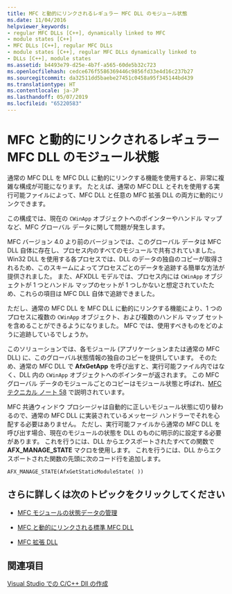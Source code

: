 ```yaml
---
title: MFC と動的にリンクされるレギュラー MFC DLL のモジュール状態
ms.date: 11/04/2016
helpviewer_keywords:
- regular MFC DLLs [C++], dynamically linked to MFC
- module states [C++]
- MFC DLLs [C++], regular MFC DLLs
- module states [C++], regular MFC DLLs dynamically linked to
- DLLs [C++], module states
ms.assetid: b4493e79-d25e-4b7f-a565-60de5b32c723
ms.openlocfilehash: cedce676f5586369446c9856fd33e4d16c237b27
ms.sourcegitcommit: da32511dd5baebe27451c0458a95f345144bd439
ms.translationtype: HT
ms.contentlocale: ja-JP
ms.lasthandoff: 05/07/2019
ms.locfileid: "65220583"
---
```

# <a name="module-states-of-a-regular-mfc-dll-dynamically-linked-to-mfc"></a>MFC と動的にリンクされるレギュラー MFC DLL のモジュール状態

通常の MFC DLL を MFC DLL に動的にリンクする機能を使用すると、非常に複雑な構成が可能になります。 たとえば、通常の MFC DLL とそれを使用する実行可能ファイルによって、MFC DLL と任意の MFC 拡張 DLL の両方に動的にリンクできます。

この構成では、現在の `CWinApp` オブジェクトへのポインターやハンドル マップなど、MFC グローバル データに関して問題が発生します。

MFC バージョン 4.0 より前のバージョンでは、このグローバル データは MFC DLL 自体に存在し、プロセス内のすべてのモジュールで共有されていました。 Win32 DLL を使用する各プロセスでは、DLL のデータの独自のコピーが取得されるため、このスキームによってプロセスごとのデータを追跡する簡単な方法が提供されました。 また、AFXDLL モデルでは、プロセス内には `CWinApp` オブジェクトが 1 つとハンドル マップのセットが 1 つしかないと想定されていたため、これらの項目は MFC DLL 自体で追跡できました。

ただし、通常の MFC DLL を MFC DLL に動的にリンクする機能により、1 つのプロセスに複数の `CWinApp` オブジェクト、および複数のハンドル マップ セットを含めることができるようになりました。 MFC では、使用すべきものをどのように追跡しているでしょうか。

このソリューションでは、各モジュール (アプリケーションまたは通常の MFC DLL) に、このグローバル状態情報の独自のコピーを提供しています。 そのため、通常の MFC DLL で **AfxGetApp** を呼び出すと、実行可能ファイル内ではなく、DLL 内の `CWinApp` オブジェクトへのポインターが返されます。 この MFC グローバル データのモジュールごとのコピーはモジュール状態と呼ばれ、[MFC テクニカル ノート 58](../mfc/tn058-mfc-module-state-implementation.md) で説明されています。

MFC 共通ウィンドウ プロシージャは自動的に正しいモジュール状態に切り替わるので、通常の MFC DLL に実装されているメッセージ ハンドラーでそれを心配する必要はありません。 ただし、実行可能ファイルから通常の MFC DLL を呼び出す場合、現在のモジュールの状態を DLL のものに明示的に設定する必要があります。 これを行うには、DLL からエクスポートされたすべての関数で **AFX_MANAGE_STATE** マクロを使用します。 これを行うには、DLL からエクスポートされた関数の先頭に次のコード行を追加します。

```
AFX_MANAGE_STATE(AfxGetStaticModuleState( ))
```

## <a name="what-do-you-want-to-know-more-about"></a>さらに詳しくは次のトピックをクリックしてください

- [MFC モジュールの状態データの管理](../mfc/managing-the-state-data-of-mfc-modules.md)

- [MFC と動的にリンクされる標準 MFC DLL](regular-dlls-dynamically-linked-to-mfc.md)

- [MFC 拡張 DLL](extension-dlls-overview.md)

## <a name="see-also"></a>関連項目

[Visual Studio での C/C++ Dll の作成](dlls-in-visual-cpp.md)
